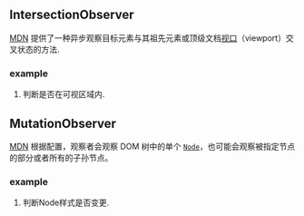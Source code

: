 ## IntersectionObserver
[MDN](https://developer.mozilla.org/zh-CN/docs/Web/API/IntersectionObserver)
提供了一种异步观察目标元素与其祖先元素或顶级文档[视口](https://developer.mozilla.org/zh-CN/docs/Glossary/Viewport)（viewport）交叉状态的方法.
### example
1. 判断是否在可视区域内. 

## MutationObserver
[MDN](https://developer.mozilla.org/zh-CN/docs/Web/API/MutationObserver/observe)
根据配置，观察者会观察 DOM 树中的单个 [`Node`](https://developer.mozilla.org/zh-CN/docs/Web/API/Node)，也可能会观察被指定节点的部分或者所有的子孙节点。
### example
1. 判断Node样式是否变更. 
